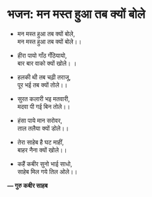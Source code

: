 # भजन: मन मस्त हुआ तब क्यों बोले

- मन मस्त हुआ तब क्यों बोले,\
  मन मस्त हुआ तब क्यों बोले।।

- हीरा पायो गाँठ गँठियायो,\
  बार बार वाको क्यों खोले।
  ।
- हलकी थी तब चढ़ी तराजू,\
  पूर भई तब क्यों तोले।।

- सुरत कलारी भइ मतवारी,\
  मदवा पी गई बिन तोले।।

- हंसा पाये मान सरोवर,\
  ताल तलैया क्यों डोले।।

- तेरा साहेब है घट माहीं,\
  बाहर नैना क्यों खोले।।

- कहैं कबीर सुनो भाई साधो,\
  साहेब मिल गये तिल ओले।।

**— गुरु कबीर साहब**
